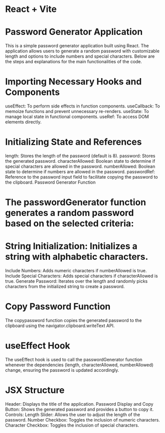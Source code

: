 # React + Vite

# Password Generator Application

This is a simple password generator application built using React. The application allows users to generate a random password with customizable length and options to include numbers and special characters. Below are the steps and explanations for the main functionalities of the code.

# Importing Necessary Hooks and Components

useEffect: To perform side effects in function components.
useCallback: To memoize functions and prevent unnecessary re-renders.
useState: To manage local state in functional components.
useRef: To access DOM elements directly.

# Initializing State and References

length: Stores the length of the password (default is 8).
password: Stores the generated password.
characterAllowed: Boolean state to determine if special characters are allowed in the password.
numberAllowed: Boolean state to determine if numbers are allowed in the password.
passwordRef: Reference to the password input field to facilitate copying the password to the clipboard.
Password Generator Function

# The passwordGenerator function generates a random password based on the selected criteria:

# String Initialization: Initializes a string with alphabetic characters.

Include Numbers: Adds numeric characters if numberAllowed is true.
Include Special Characters: Adds special characters if characterAllowed is true.
Generate Password: Iterates over the length and randomly picks characters from the initialized string to create a password.

# Copy Password Function

The copypassword function copies the generated password to the clipboard using the navigator.clipboard.writeText API.

# useEffect Hook

The useEffect hook is used to call the passwordGenerator function whenever the dependencies (length, characterAllowed, numberAllowed) change, ensuring the password is updated accordingly.

# JSX Structure

Header: Displays the title of the application.
Password Display and Copy Button: Shows the generated password and provides a button to copy it.
Controls:
Length Slider: Allows the user to adjust the length of the password.
Number Checkbox: Toggles the inclusion of numeric characters.
Character Checkbox: Toggles the inclusion of special characters.
